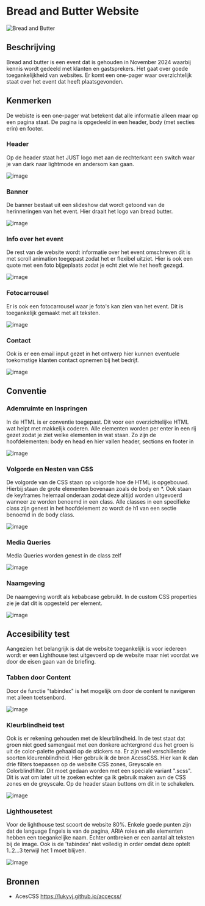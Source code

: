 # Bread and Butter Website

![Bread and Butter](https://github.com/user-attachments/assets/026f4940-9f18-4f51-a219-054bc690ceec)


## Beschrijving
Bread and butter is een event dat is gehouden in November 2024 waarbij kennis wordt gedeeld met klanten en gastsprekers. Het gaat over goede toegankelijkheid van websites. Er komt een one-pager waar overzichtelijk staat over het event dat heeft plaatsgevonden. 

## Kenmerken
De webiste is een one-pager wat betekent dat alle informatie alleen maar op een pagina staat. De pagina is opgedeeld in een header, body (met secties erin) en footer.

<h3>Header</h3>
Op de header staat het JUST logo met aan de rechterkant een switch waar je van dark naar lightmode en andersom kan gaan.

![image](https://github.com/user-attachments/assets/a9681cc8-c96a-4269-83b3-bf72345736fd)

<h3>Banner</h3>
De banner bestaat uit een slideshow dat wordt getoond van de herinneringen van het event. Hier draait het logo van bread butter.

![image](https://github.com/user-attachments/assets/ac004f6c-b774-472e-b4a5-7b997b249c9a)

<h3>Info over het event</h3>
De rest van de website wordt informatie over het event omschreven dit is met scroll animation toegepast zodat het er flexibel uitziet. Hier is ook een quote met een foto bijgeplaats zodat je echt ziet wie het heeft gezegd.

![image](https://github.com/user-attachments/assets/17951c0e-41e0-4803-8d5d-a72e375cead5)

<h3>Fotocarrousel</h3>
Er is ook een fotocarrousel waar je foto's kan zien van het event. Dit is toegankelijk gemaakt met alt teksten.

![image](https://github.com/user-attachments/assets/c52b3a95-92a9-4cea-864c-2dfc9bef9ace)


<h3>Contact</h3>
Ook is er een email input gezet in het ontwerp hier kunnen eventuele toekomstige klanten contact opnemen bij het bedrijf.

![image](https://github.com/user-attachments/assets/92747c3b-a353-45df-9fc3-7ae84e97e031)

<h2>Conventie</h2>

<h3>Ademruimte en Inspringen</h3>
<p>In de HTML is er conventie toegepast. Dit voor een overzichtelijke HTML wat helpt met makkelijk coderen. Alle elementen worden per enter in een rij gezet zodat je ziet welke elementen in wat staan. Zo zijn de hoofdelementen: body en head en hier vallen header, sections en footer in </p>

![image](https://github.com/user-attachments/assets/89bd66d0-2ba4-43f6-bf9f-b26f364dd064)

<h3>Volgorde en Nesten van CSS</h3>
<p>De volgorde van de CSS staan op volgorde hoe de HTML is opgebouwd. Hierbij staan de grote elementen bovenaan zoals de body en *. Ook staan de keyframes helemaal onderaan zodat deze altijd worden uitgevoerd wanneer ze worden benoemd in een class. Alle classes in een specifieke class zijn genest in het hoofdelement zo wordt de h1 van een sectie benoemd in de body class.</p>

![image](https://github.com/user-attachments/assets/74a6229e-1641-4a46-a1b6-741f5cef0d5e)

<h3>Media Queries</h3>
<p>Media Queries worden genest in de class zelf</p>

![image](https://github.com/user-attachments/assets/e2f20438-8c29-43f6-ab82-7ccffdf31cd8)


<h3>Naamgeving</h3>
<p>De naamgeving wordt als kebabcase gebruikt. In de custom CSS properties zie je dat dit is opgesteld per element.</p>

![image](https://github.com/user-attachments/assets/d4426005-b9c7-41c6-bd11-de6f22e072ff)


<h2>Accesibility test</h2>
<p>Aangezien het belangrijk is dat de website toegankelijk is voor iedereen wordt er een Lighthouse test uitgevoerd op de website maar niet voordat we door de eisen gaan van de briefing.</p>

<h3>Tabben door Content</h3>
<p>Door de functie "tabindex" is het mogelijk om door de content te navigeren met alleen toetsenbord.</p>

![image](https://github.com/user-attachments/assets/41c95fb7-5d54-4e46-8346-7ee0bc7b6f71)

<h3>Kleurblindheid test</h3>
<p>Ook is er rekening gehouden met de kleurblindheid. In de test staat dat groen niet goed samengaat met een donkere achtergrond dus het groen is uit de color-palette gehaald op de stickers na. Er zijn veel verschillende soorten kleurenblindheid. Hier gebruik ik de bron AcessCSS. Hier kan ik dan drie filters toepassen op de website CSS zones, Greyscale en Colorblindfilter. Dit moet gedaan worden met een speciale variant ".scss". Dit is wat om later uit te zoeken echter ga ik gebruik maken avn de CSS zones en de greyscale. Op de header staan buttons om dit in te schakelen.</p>

![image](https://github.com/user-attachments/assets/d385f338-3b71-4250-a345-51b2d0ab4487)

<h3>Lighthousetest</h3>
<p>Voor de lighthouse test scoort de website 80%. Enkele goede punten zijn dat de language Engels is van de pagina, ARIA roles en alle elementen hebben een toegankelijke naam. Echter ontbreken er een aantal alt teksten bij de image. Ook is de 'tabindex' niet volledig in order omdat deze optelt 1..2...3 terwijl het 1 moet blijven.</p>

![image](https://github.com/user-attachments/assets/71d51d94-e81b-4b1f-8b32-127195a5abd9)



## Bronnen

- AcesCSS https://lukyvj.github.io/accecss/


